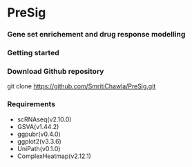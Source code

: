 <H1> PreSig </H1>

<H3> Gene set enrichement and drug response modelling </H3>


<h3>Getting started</h3>

<H3>Download Github repository </H3>

git clone https://github.com/SmritiChawla/PreSig.git

<H3> Requirements </H3>

   * scRNAseq(v2.10.0)
   * GSVA(v1.44.2)
   * ggpubr(v0.4.0)
   * ggplot2(v3.3.6)
   * UniPath(v0.1.0)
   * ComplexHeatmap(v2.12.1)
   
   
